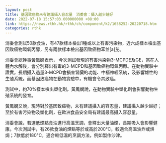 ```yaml
---
layout: post
title: 基因致癌物未有建議攝入容忍量　消委會：攝入越少越好
date: 2022-07-18 15:57:03.000000000 +08:00
link: https://news.rthk.hk/rthk/ch/component/k2/1658252-20220718.htm
categories: rthk
---
```


消委會測試50款食油，有47款樣本檢出1種或以上有害污染物，近六成樣本檢出基因致癌物環氧丙醇，另有兩款樣本檢出基因致癌物苯並[a]芘。

消委會總幹事黃鳳嫺表示， 今次測試發現的有害污染物3-MCPDE及GE，當在人體內水解後，會分別釋出有毒的3-MCPD和基因致癌物環氧丙醇。在動物實驗中證實，長期攝入過量3-MCPD會損害腎臟的功能、中樞神經系統，及影響雄性的生殖系統。而基因致癌物在動物實驗中，有機會令其致癌。

測試中，約70%樣本檢出塑化劑。黃鳳嫺說，在動物實驗中塑化劑會影響動物生殖系統的發育。

黃鳳嫺又說，現時對於基因致癌物，未有建議攝入的容忍量，建議攝入越少越好；至於有害污染物及塑化劑，在歐洲食品安全局有建議最高攝入容忍量。

消委會說，若選低煙點食油進行高溫烹調，會釋出大量油煙，長期吸入會影響健康。今次測試中，有26款食油的煙點等於或高於200°C，較適合高溫油炸或烘焗；7款低於180°C，適合較低溫的烹調方法，例如製作沙津。
